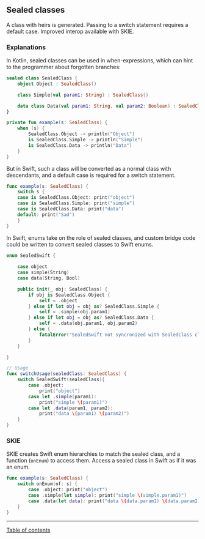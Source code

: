 ## Sealed classes

A class with heirs is generated. Passing to a switch statement requires a default case. Improved interop available with SKIE.

### Explanations

In Kotlin, sealed classes can be used in when-expressions, which can hint to the programmer about forgotten branches:

```kotlin
sealed class SealedClass {
    object Object : SealedClass()

    class Simple(val param1: String) : SealedClass()

    data class Data(val param1: String, val param2: Boolean) : SealedClass()
}

private fun example(s: SealedClass) {
    when (s) {
        SealedClass.Object -> println("Object")
        is SealedClass.Simple -> println("Simple")
        is SealedClass.Data -> println("Data")
    }
}
```

But in Swift, such a class will be converted as a normal class with descendants, and a default case is required for a switch statement.

```swift
func example(s: SealedClass) {
    switch s {
    case is SealedClass.Object: print("object")
    case is SealedClass.Simple: print("simple")
    case is SealedClass.Data: print("data")
    default: print("Sad")
    }
}
```

In Swift, enums take on the role of sealed classes, and custom bridge code could be written to convert sealed classes to Swift enums.

```swift
enum SealedSwift {
    
    case object
    case simple(String)
    case data(String, Bool)

    public init(_ obj: SealedClass) {
        if obj is SealedClass.Object {
            self = .object
        } else if let obj = obj as? SealedClass.Simple {
            self = .simple(obj.param1)
        } else if let obj = obj as? SealedClass.Data {
            self = .data(obj.param1, obj.param2)
        } else {
            fatalError("SealedSwift not syncronized with SealedClass class")
        }
    }

}

// Usage
func switchUsage(sealedClass: SealedClass) {
    switch SealedSwift(sealedClass){
        case .object:
            print("object")
        case let .simple(param1):
            print("simple \(param1)")
        case let .data(param1, param2):
            print("data \(param1) \(param2)")
    }
}
```

### SKIE

SKIE creates Swift enum hierarchies to match the sealed class, and a function (`onEnum`) to access them. Access a sealed class in Swift as if it was an enum.

```swift
func example(s: SealedClass) {
    switch onEnum(of: s) {
        case .object: print("object")
        case .simple(let simple): print("simple \(simple.param1)")
        case .data(let data): print("data \(data.param1) \(data.param2)")
    }
}
```

---
[Table of contents](/README.md)